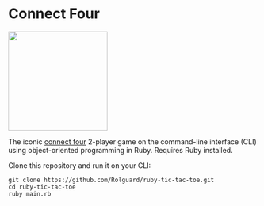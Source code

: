 # Connect Four
<img src="https://github.com/user-attachments/assets/4bc5c3bb-4ec5-4d86-9a5c-ce2575d80789" width="200">

The iconic [connect four](https://en.wikipedia.org/wiki/Connect_Four) 2-player game on the command-line interface (CLI) using object-oriented programming in Ruby. 
Requires Ruby installed.

Clone this repository and run it on your CLI:
```
git clone https://github.com/Rolguard/ruby-tic-tac-toe.git
cd ruby-tic-tac-toe
ruby main.rb
```
